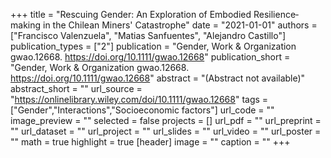 +++
title = "Rescuing Gender: An Exploration of Embodied Resilience‐making in the Chilean Miners' Catastrophe"
date = "2021-01-01"
authors = ["Francisco Valenzuela", "Matias Sanfuentes", "Alejandro Castillo"]
publication_types = ["2"]
publication = "Gender, Work & Organization gwao.12668. https://doi.org/10.1111/gwao.12668"
publication_short = "Gender, Work & Organization gwao.12668. https://doi.org/10.1111/gwao.12668"
abstract = "(Abstract not available)"
abstract_short = ""
url_source = "https://onlinelibrary.wiley.com/doi/10.1111/gwao.12668"
tags = ["Gender","Interactions","Socioeconomic factors"]
url_code = ""
image_preview = ""
selected = false
projects = []
url_pdf = ""
url_preprint = ""
url_dataset = ""
url_project = ""
url_slides = ""
url_video = ""
url_poster = ""
math = true
highlight = true
[header]
image = ""
caption = ""
+++

